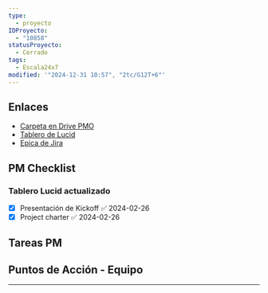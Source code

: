 ```yaml
---
type:
  - proyecto
IDProyecto:
  - "10858"
statusProyecto:
  - Cerrado
tags:
  - Escala24x7
modified: '"2024-12-31 10:57", "2tc/G12T+6"'
---
```



## Enlaces

- [Carpeta en Drive PMO](https://drive.google.com/drive/folders/1cCE5-7MqTZhAipBqdE_8HjOW8JqBeKa2?usp=drive_link)
- [Tablero de Lucid](https://lucid.app/lucidspark/93f5e500-bce2-4fc3-9b90-7e6f51e1551b/edit?viewport_loc=-29182%2C-16427%2C29221%2C15990%2C0_0&invitationId=inv_9136dc26-16bf-4042-aad9-e4090c411be4)
- [Epica de Jira](https://escala24x7.atlassian.net/browse/BG-61)

## PM Checklist

### Tablero Lucid actualizado
- [x] Presentación de Kickoff ✅ 2024-02-26
- [x] Project charter ✅ 2024-02-26

## Tareas PM

## Puntos de Acción - Equipo


--------



